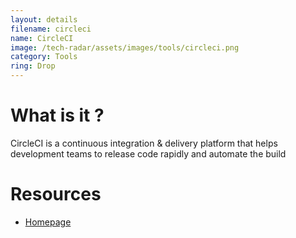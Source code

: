 ```yaml
---
layout: details
filename: circleci
name: CircleCI
image: /tech-radar/assets/images/tools/circleci.png 
category: Tools
ring: Drop
---
```


# What is it ?
CircleCI is a continuous integration & delivery platform that helps development teams to release code rapidly and automate the build

# Resources
- [Homepage](https://circleci.com/)

